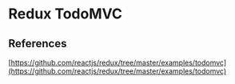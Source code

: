 # Redux TodoMVC



## References
[https://github.com/reactjs/redux/tree/master/examples/todomvc](https://github.com/reactjs/redux/tree/master/examples/todomvc)
